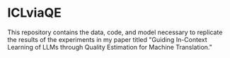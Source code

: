 # ICLviaQE
This repository contains the data, code, and model necessary to replicate the results of the experiments in my paper titled "Guiding In-Context Learning of LLMs through Quality Estimation for Machine Translation."
